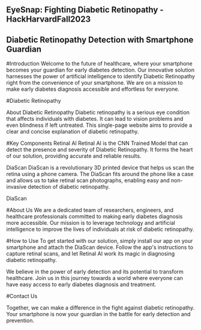 ## EyeSnap: Fighting Diabetic Retinopathy - HackHarvardFall2023
## Diabetic Retinopathy Detection with Smartphone Guardian

#Introduction
Welcome to the future of healthcare, where your smartphone becomes your guardian for early diabetes detection. Our innovative solution harnesses the power of artificial intelligence to identify Diabetic Retinopathy right from the convenience of your smartphone. We are on a mission to make early diabetes diagnosis accessible and effortless for everyone.

#Diabetic Retinopathy

About Diabetic Retinopathy
Diabetic retinopathy is a serious eye condition that affects individuals with diabetes. It can lead to vision problems and even blindness if left untreated. This single-page website aims to provide a clear and concise explanation of diabetic retinopathy.

#Key Components
  Retinal AI
  Retinal AI is the CNN Trained Model that can detect the presence and severity of Diabetic Retinopathy. It forms the heart of our solution, providing accurate and reliable results.
  
  DiaScan
  DiaScan is a revolutionary 3D printed device that helps us scan the retina using a phone camera. The DiaScan fits around the phone like a case and allows us to take retinal scan photographs, enabling easy and non-invasive detection of diabetic retinopathy.

DiaScan

#About Us
We are a dedicated team of researchers, engineers, and healthcare professionals committed to making early diabetes diagnosis more accessible. Our mission is to leverage technology and artificial intelligence to improve the lives of individuals at risk of diabetic retinopathy.

#How to Use
To get started with our solution, simply install our app on your smartphone and attach the DiaScan device. Follow the app's instructions to capture retinal scans, and let Retinal AI work its magic in diagnosing diabetic retinopathy.

We believe in the power of early detection and its potential to transform healthcare. Join us in this journey towards a world where everyone can have easy access to early diabetes diagnosis and treatment.

#Contact Us

Together, we can make a difference in the fight against diabetic retinopathy. Your smartphone is now your guardian in the battle for early detection and prevention.
